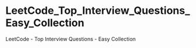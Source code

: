 # LeetCode_Top_Interview_Questions_Easy_Collection
LeetCode - Top Interview Questions  - Easy Collection
